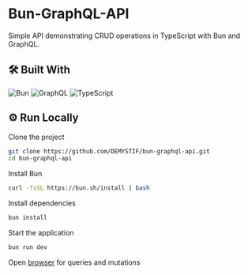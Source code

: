 # Bun-GraphQL-API

Simple API demonstrating CRUD operations in TypeScript with Bun and GraphQL.

## 🛠 Built With

![Bun](https://img.shields.io/badge/bun-2F4F4F?style=for-the-badge&logo=bun)
![GraphQL](https://img.shields.io/badge/graphql-2F4F4F?style=for-the-badge&logo=graphql)
![TypeScript](https://img.shields.io/badge/typescript-2F4F4F?style=for-the-badge&logo=typescript)

## ⚙️ Run Locally

Clone the project

```bash
git clone https://github.com/DEMYSTIF/bun-graphql-api.git
cd bun-graphql-api
```

Install Bun

```bash
curl -fsSL https://bun.sh/install | bash
```

Install dependencies

```bash
bun install
```

Start the application

```bash
bun run dev
```

Open [browser](http://localhost:4000) for queries and mutations
